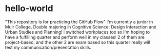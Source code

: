 # hello-world
"This repository is for practicing the GitHub Flow"
I'm currently a junior in Muir College, Double majoring in Cognitive Science: Design Interaction and Urban Studies and Planning! I switched workplaces too so I'm hoping to have a fulfilling quarter and perform well in my classes! 2 of them are project-based, and the other 2 are exam based so this quarter really will test my communication/presentation skills.
